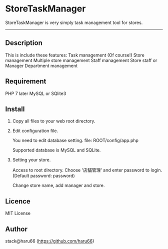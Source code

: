 StoreTaskManager
====

StoreTaskManager is very simply task management tool for stores.

***

## Description

This is include these features:
    Task management (Of course!)
    Store management
        Multiple store management
    Staff management
        Store staff or Manager
        Department management

## Requirement

PHP 7 later
MySQL or SQlite3

## Install

1. Copy all files to your web root directory.

2. Edit configuration file.

    You need to edit database setting.
    file: ROOT/config/app.php

    Supported database is MySQL and SQLite.

3. Setting your store.

    Access to root directory.
    Choose '店舗管理' and enter password to login. (Default password: password)

    Change store name, add manager and store.

## Licence

MIT License

## Author

stack@haru66 (https://github.com/haru66)